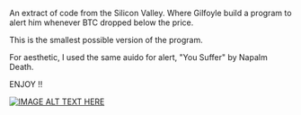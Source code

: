 An extract of code from the Silicon Valley. Where Gilfoyle build a program to alert him whenever BTC dropped below the price.

This is the smallest possible version of the program. 

For aesthetic, I used the same auido for alert, "You Suffer" by Napalm Death.

ENJOY !!

[![IMAGE ALT TEXT HERE](https://img.youtube.com/vi/t_L0UPmxgho/0.jpg)](https://www.youtube.com/watch?v=t_L0UPmxgho)
